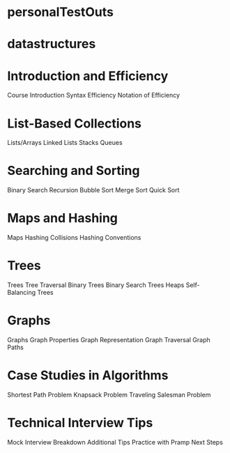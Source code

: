 # personalTestOuts
# datastructures
# Introduction and Efficiency
Course Introduction
Syntax
Efficiency
Notation of Efficiency
# List-Based Collections
Lists/Arrays
Linked Lists
Stacks
Queues
# Searching and Sorting
Binary Search
Recursion
Bubble Sort
Merge Sort
Quick Sort
# Maps and Hashing
Maps
Hashing
Collisions
Hashing Conventions
# Trees
Trees
Tree Traversal
Binary Trees
Binary Search Trees
Heaps
Self-Balancing Trees
# Graphs
Graphs
Graph Properties
Graph Representation
Graph Traversal
Graph Paths
# Case Studies in Algorithms
Shortest Path Problem
Knapsack Problem
Traveling Salesman Problem
# Technical Interview Tips
Mock Interview Breakdown
Additional Tips
Practice with Pramp
Next Steps
